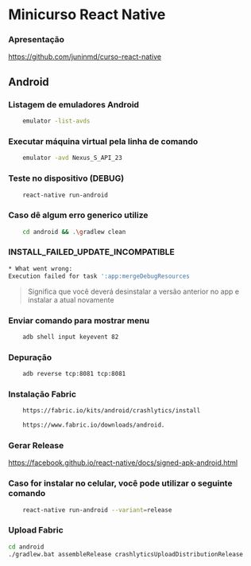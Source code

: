 # Minicurso React Native

### Apresentação

<https://github.com/juninmd/curso-react-native>

## Android

### Listagem de emuladores Android

```sh
    emulator -list-avds
```

### Executar máquina virtual pela linha de comando

```sh
    emulator -avd Nexus_S_API_23
```

### Teste no dispositivo (DEBUG)

```sh
    react-native run-android
```

### Caso dê algum erro generico utilize

```sh
    cd android && .\gradlew clean
```

### INSTALL_FAILED_UPDATE_INCOMPATIBLE

```sh
* What went wrong:
Execution failed for task ':app:mergeDebugResources
```

> Significa que você deverá desinstalar a versão anterior no app e instalar a atual novamente

### Enviar comando para mostrar menu

```sh
    adb shell input keyevent 82
```

### Depuração

```sh
    adb reverse tcp:8081 tcp:8081
```

### Instalação Fabric

```sh
    https://fabric.io/kits/android/crashlytics/install

    https://www.fabric.io/downloads/android.
```

### Gerar Release

<https://facebook.github.io/react-native/docs/signed-apk-android.html>

### Caso for instalar no celular, você pode utilizar o seguinte comando

```sh
    react-native run-android --variant=release
```

### Upload Fabric

```sh
cd android
./gradlew.bat assembleRelease crashlyticsUploadDistributionRelease
```

